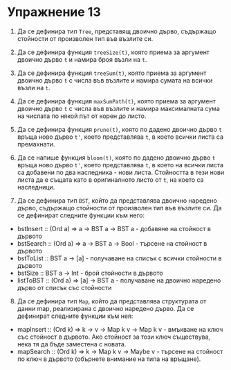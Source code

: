 Упражнение 13
=============

1. Да се дефинира тип `Tree`, представящ двоично дърво, съдържащо стойности от
произволен тип във възлите си.

2. Да се дефинира функция `treeSize(t)`, която приема за аргумент двоично
дърво `t` и намира броя възли на `t`.

3. Да се дефинира функция `treeSum(t)`, която приема за аргумент двоично дърво
`t` с числа във възлите и намира сумата на всички възли на `t`.

4. Да се дефинира функция `maxSumPath(t)`, която приема за аргумент двоично
дърво `t` с числа във възлите и намира максималната сума на числата по някой
път от корен до листо.

5. Да се дефинира функция `prune(t)`, която по дадено двоично дърво `t` връща
ново дърво `t'`, което представлява `t`, в което всички листа са премахнати.

6. Да се напише функция `bloom(t)`, която по дадено двоично дърво `t` връща
ново дърво `t'`, което представлява `t`, в което на всички листа са добавени
по два наследника - нови листа. Стойността в тези нови листа да е същата като в
оригиналното листо от `t`, на което са наследници.

7. Да се дефинира тип `BST`, който да представлява двоично наредено дърво,
съдържащо стойности от произволен тип във възлите си. Да се дефинират следните
функции към него:
- bstInsert :: (Ord a) => a -> BST a -> BST a - добавяне на стойност в дървото
- bstSearch :: (Ord a) => a -> BST a -> Bool - търсене на стойност в дървото
- bstToList :: BST a -> [a] - получаване на списък с всички стойности в дървото
- bstSize :: BST a -> Int - брой стойности в дървото
- listToBST :: (Ord a) => [a] -> BST a - получаване на двоично наредено дърво
от списък със стойности

8. Да се дефинира тип `Map`, който да представлява структурата от данни map,
реализирана с двоично наредено дърво. Да се дефинират следните функции към нея:
- mapInsert :: (Ord k) => k -> v -> Map k v -> Map k v - вмъкване на ключ със
стойност в дървото. Ако стойност за този ключ съществува, нека тя да бъде
заместена с новата.
- mapSearch :: (Ord k) => k -> Map k v -> Maybe v - търсене на стойност по ключ
в дървото (обърнете внимание на типа на връщане).
